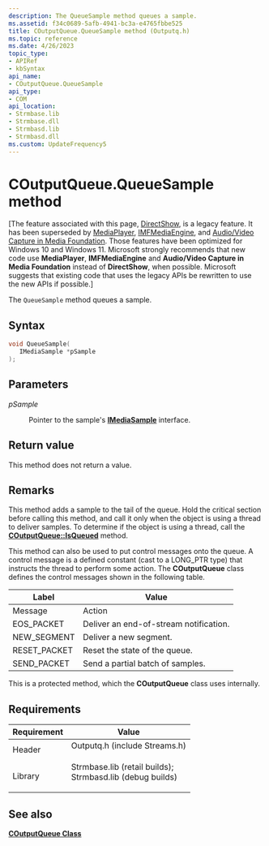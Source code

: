 ```yaml
---
description: The QueueSample method queues a sample.
ms.assetid: f34c0689-5afb-4941-bc3a-e4765fbbe525
title: COutputQueue.QueueSample method (Outputq.h)
ms.topic: reference
ms.date: 4/26/2023
topic_type: 
- APIRef
- kbSyntax
api_name: 
- COutputQueue.QueueSample
api_type: 
- COM
api_location: 
- Strmbase.lib
- Strmbase.dll
- Strmbasd.lib
- Strmbasd.dll
ms.custom: UpdateFrequency5
---
```


# COutputQueue.QueueSample method

\[The feature associated with this page, [DirectShow](/windows/win32/directshow/directshow), is a legacy feature. It has been superseded by [MediaPlayer](/uwp/api/Windows.Media.Playback.MediaPlayer), [IMFMediaEngine](/windows/win32/api/mfmediaengine/nn-mfmediaengine-imfmediaengine), and [Audio/Video Capture in Media Foundation](windows/win32/medfound/audio-video-capture-in-media-foundation). Those features have been optimized for Windows 10 and Windows 11. Microsoft strongly recommends that new code use **MediaPlayer**, **IMFMediaEngine** and **Audio/Video Capture in Media Foundation** instead of **DirectShow**, when possible. Microsoft suggests that existing code that uses the legacy APIs be rewritten to use the new APIs if possible.\]

The `QueueSample` method queues a sample.

## Syntax


```C++
void QueueSample(
   IMediaSample *pSample
);
```



## Parameters

<dl> <dt>

*pSample* 
</dt> <dd>

Pointer to the sample's [**IMediaSample**](/windows/desktop/api/Strmif/nn-strmif-imediasample) interface.

</dd> </dl>

## Return value

This method does not return a value.

## Remarks

This method adds a sample to the tail of the queue. Hold the critical section before calling this method, and call it only when the object is using a thread to deliver samples. To determine if the object is using a thread, call the [**COutputQueue::IsQueued**](coutputqueue-isqueued.md) method.

This method can also be used to put control messages onto the queue. A control message is a defined constant (cast to a LONG\_PTR type) that instructs the thread to perform some action. The **COutputQueue** class defines the control messages shown in the following table.



| Label | Value |
|---------------|----------------------------------------|
| Message       | Action                                 |
| EOS\_PACKET   | Deliver an end-of-stream notification. |
| NEW\_SEGMENT  | Deliver a new segment.                 |
| RESET\_PACKET | Reset the state of the queue.          |
| SEND\_PACKET  | Send a partial batch of samples.       |



 

This is a protected method, which the **COutputQueue** class uses internally.

## Requirements



| Requirement | Value |
|--------------------|--------------------------------------------------------------------------------------------------------------------------------------------------------------------------------------------|
| Header<br/>  | <dl> <dt>Outputq.h (include Streams.h)</dt> </dl>                                                                                   |
| Library<br/> | <dl> <dt>Strmbase.lib (retail builds); </dt> <dt>Strmbasd.lib (debug builds)</dt> </dl> |



## See also

<dl> <dt>

[**COutputQueue Class**](coutputqueue.md)
</dt> </dl>

 

 




